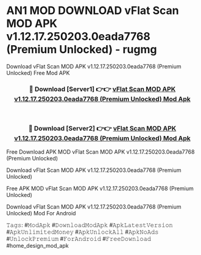 # AN1 MOD DOWNLOAD vFlat Scan MOD APK v1.12.17.250203.0eada7768 (Premium Unlocked) - rugmg
Download vFlat Scan MOD APK v1.12.17.250203.0eada7768 (Premium Unlocked) Free Mod APK

<div align="center">
<h3>🔴 Download [Server1] 👉👉 <a href="https://apk-comot.site?title=vFlat_Scan_MOD_APK_v1.12.17.250203.0eada7768_(Premium_Unlocked)">vFlat Scan MOD APK v1.12.17.250203.0eada7768 (Premium Unlocked) Mod Apk</a></h3><br>

<h3>🔴 Download [Server2] 👉👉 <a href="https://apk-comot.site?title=vFlat_Scan_MOD_APK_v1.12.17.250203.0eada7768_(Premium_Unlocked)">vFlat Scan MOD APK v1.12.17.250203.0eada7768 (Premium Unlocked) Mod Apk</a></h3>
</div>


Free Download APK MOD vFlat Scan MOD APK v1.12.17.250203.0eada7768 (Premium Unlocked)

Download vFlat Scan MOD APK v1.12.17.250203.0eada7768 (Premium Unlocked) 

Free APK MOD vFlat Scan MOD APK v1.12.17.250203.0eada7768 (Premium Unlocked) 

Download vFlat Scan MOD APK v1.12.17.250203.0eada7768 (Premium Unlocked) Mod For Android

𝚃𝚊𝚐𝚜: #𝙼𝚘𝚍𝙰𝚙𝚔 #𝙳𝚘𝚠𝚗𝚕𝚘𝚊𝚍𝙼𝚘𝚍𝙰𝚙𝚔 #𝙰𝚙𝚔𝙻𝚊𝚝𝚎𝚜𝚝𝚅𝚎𝚛𝚜𝚒𝚘𝚗 #𝙰𝚙𝚔𝚄𝚗𝚕𝚒𝚖𝚒𝚝𝚎𝚍𝙼𝚘𝚗𝚎𝚢 #𝙰𝚙𝚔𝚄𝚗𝚕𝚘𝚌𝚔𝙰𝚕𝚕 #𝙰𝚙𝚔𝙽𝚘𝙰𝚍𝚜 #𝚄𝚗𝚕𝚘𝚌𝚔𝙿𝚛𝚎𝚖𝚒𝚞𝚖 #𝙵𝚘𝚛𝙰𝚗𝚍𝚛𝚘𝚒𝚍 #𝙵𝚛𝚎𝚎𝙳𝚘𝚠𝚗𝚕𝚘𝚊𝚍 #home_design_mod_apk